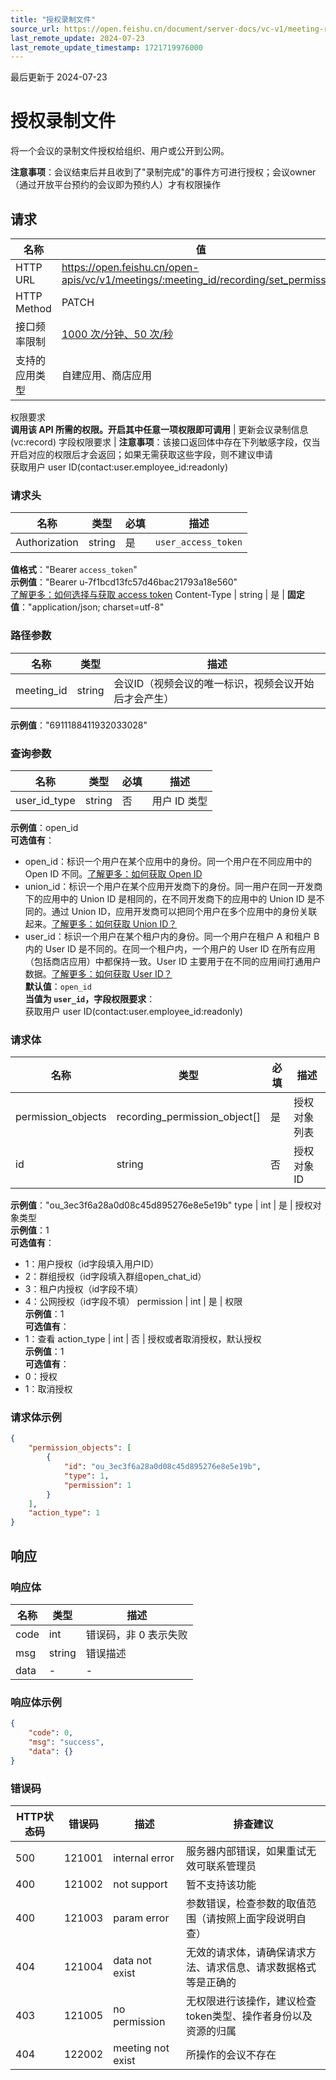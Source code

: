 ```yaml
---
title: "授权录制文件"
source_url: https://open.feishu.cn/document/server-docs/vc-v1/meeting-recording/set_permission
last_remote_update: 2024-07-23
last_remote_update_timestamp: 1721719976000
---
```

最后更新于 2024-07-23

# 授权录制文件

将一个会议的录制文件授权给组织、用户或公开到公网。

**注意事项**：会议结束后并且收到了"录制完成"的事件方可进行授权；会议owner（通过开放平台预约的会议即为预约人）才有权限操作

## 请求
名称 | 值
---|---
HTTP URL | https://open.feishu.cn/open-apis/vc/v1/meetings/:meeting_id/recording/set_permission
HTTP Method | PATCH
接口频率限制 | [1000 次/分钟、50 次/秒](https://open.feishu.cn/document/ukTMukTMukTM/uUzN04SN3QjL1cDN)
支持的应用类型 | 自建应用、商店应用
权限要求  
            **调用该 API 所需的权限。开启其中任意一项权限即可调用** | 更新会议录制信息(vc:record)
字段权限要求 | **注意事项**：该接口返回体中存在下列敏感字段，仅当开启对应的权限后才会返回；如果无需获取这些字段，则不建议申请  
        获取用户 user ID(contact:user.employee_id:readonly)

### 请求头

名称 | 类型 | 必填 | 描述
--- | --- | --- | ---
Authorization | string | 是 | `user_access_token`  
**值格式**："Bearer `access_token`"  
**示例值**："Bearer u-7f1bcd13fc57d46bac21793a18e560"  
[了解更多：如何选择与获取 access token](https://open.feishu.cn/document/uAjLw4CM/ugTN1YjL4UTN24CO1UjN/trouble-shooting/how-to-choose-which-type-of-token-to-use)
Content-Type | string | 是 | **固定值**："application/json; charset=utf-8"

### 路径参数

名称 | 类型 | 描述
--- | --- | ---
meeting_id | string | 会议ID（视频会议的唯一标识，视频会议开始后才会产生）  
**示例值**："6911188411932033028"

### 查询参数

名称 | 类型 | 必填 | 描述
--- | --- | --- | ---
user_id_type | string | 否 | 用户 ID 类型  
**示例值**：open_id  
**可选值有**：  
- open_id：标识一个用户在某个应用中的身份。同一个用户在不同应用中的 Open ID 不同。[了解更多：如何获取 Open ID](https://open.feishu.cn/document/uAjLw4CM/ugTN1YjL4UTN24CO1UjN/trouble-shooting/how-to-obtain-openid)  
- union_id：标识一个用户在某个应用开发商下的身份。同一用户在同一开发商下的应用中的 Union ID 是相同的，在不同开发商下的应用中的 Union ID 是不同的。通过 Union ID，应用开发商可以把同个用户在多个应用中的身份关联起来。[了解更多：如何获取 Union ID？](https://open.feishu.cn/document/uAjLw4CM/ugTN1YjL4UTN24CO1UjN/trouble-shooting/how-to-obtain-union-id)  
- user_id：标识一个用户在某个租户内的身份。同一个用户在租户 A 和租户 B 内的 User ID 是不同的。在同一个租户内，一个用户的 User ID 在所有应用（包括商店应用）中都保持一致。User ID 主要用于在不同的应用间打通用户数据。[了解更多：如何获取 User ID？](https://open.feishu.cn/document/uAjLw4CM/ugTN1YjL4UTN24CO1UjN/trouble-shooting/how-to-obtain-user-id)  
**默认值**：`open_id`  
**当值为 `user_id`，字段权限要求**：  
获取用户 user ID(contact:user.employee_id:readonly)

### 请求体

名称 | 类型 | 必填 | 描述
--- | --- | --- | ---
permission_objects | recording_permission_object\[\] | 是 | 授权对象列表
id | string | 否 | 授权对象ID  
**示例值**："ou_3ec3f6a28a0d08c45d895276e8e5e19b"
type | int | 是 | 授权对象类型  
**示例值**：1  
**可选值有**：  
- 1：用户授权（id字段填入用户ID）  
- 2：群组授权（id字段填入群组open_chat_id）  
- 3：租户内授权（id字段不填）  
- 4：公网授权（id字段不填）
permission | int | 是 | 权限  
**示例值**：1  
**可选值有**：  
- 1：查看
action_type | int | 否 | 授权或者取消授权，默认授权  
**示例值**：1  
**可选值有**：  
- 0：授权  
- 1：取消授权

### 请求体示例
```json
{
    "permission_objects": [
        {
            "id": "ou_3ec3f6a28a0d08c45d895276e8e5e19b",
            "type": 1,
            "permission": 1
        }
    ],
    "action_type": 1
}
```

## 响应

### 响应体

名称 | 类型 | 描述
--- | --- | ---
code | int | 错误码，非 0 表示失败
msg | string | 错误描述
data | \- | \-

### 响应体示例
```json
{
    "code": 0,
    "msg": "success",
    "data": {}
}
```

### 错误码

HTTP状态码 | 错误码 | 描述 | 排查建议
--- | --- | --- | ---
500 | 121001 | internal error | 服务器内部错误，如果重试无效可联系管理员
400 | 121002 | not support | 暂不支持该功能
400 | 121003 | param error | 参数错误，检查参数的取值范围（请按照上面字段说明自查）
404 | 121004 | data not exist | 无效的请求体，请确保请求方法、请求信息、请求数据格式等是正确的
403 | 121005 | no permission | 无权限进行该操作，建议检查token类型、操作者身份以及资源的归属
404 | 122002 | meeting not exist | 所操作的会议不存在
